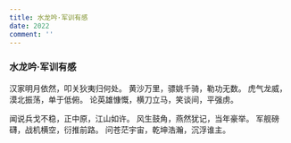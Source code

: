 ```yaml
---
title: 水龙吟·军训有感
date: 2022
comment: ''
---
```

### 水龙吟·军训有感

汉家明月依然，叩关狄夷归何处。
黄沙万里，骠姚千骑，勒功无数。
虎气龙威，漠北振荡，单于低俯。
论英雄慷慨，横刀立马，笑谈间，平强虏。

闻说兵戈不稳，正中原，江山如许。
风生鼓角，燕然犹记，当年豪举。
军舰磅礴，战机横空，衍推前路。
问苍茫宇宙，乾坤浩瀚，沉浮谁主。
